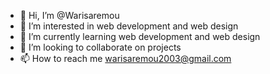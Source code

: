 - 👋 Hi, I’m @Warisaremou
- 👀 I’m interested in web development and web design
- 🌱 I’m currently learning web development and web design
- 💞️ I’m looking to collaborate on projects
- 📫 How to reach me 
warisaremou2003@gmail.com
<!---
Warisaremou/Warisaremou is a ✨ special ✨ repository because its `README.md` (this file) appears on your GitHub profile.
You can click the Preview link to take a look at your changes.
--->
